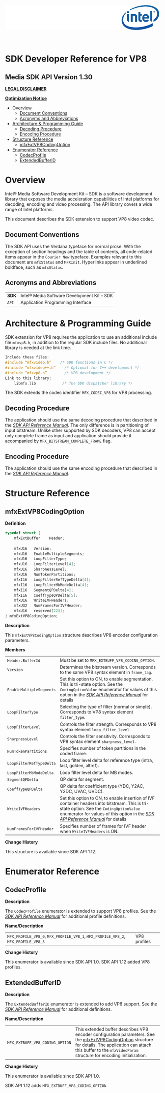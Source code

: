 ![](./pic/intel_logo.png)
<br><br><br>
# **SDK Developer Reference for VP8**
## Media SDK API Version 1.30

<div style="page-break-before:always" />

[**LEGAL DISCLAIMER**](./header-template.md#legal-disclaimer)

[**Optimization Notice**](./header-template.md#optimization-notice)

<div style="page-break-before:always" />

- [Overview](#overview)
  * [Document Conventions](#document-conventions)
  * [Acronyms and Abbreviations](#acronyms-and-abbreviations)
- [Architecture & Programming Guide](#architecture---programming-guide)
  * [Decoding Procedure](#decoding-procedure)
  * [Encoding Procedure](#encoding-procedure)
- [Structure Reference](#structure-reference)
  * [mfxExtVP8CodingOption](#mfxExtCodingOptionVP8)
- [Enumerator Reference](#enumerator-reference)
  * [CodecProfile](#CodecProfile)
  * [ExtendedBufferID](#ExtendedBufferID)

# Overview

Intel® Media Software Development Kit – SDK is a software development library that exposes the media acceleration capabilities of Intel platforms for decoding, encoding and video processing. The API library covers a wide range of Intel platforms.

This document describes the SDK extension to support VP8 video codec.

## Document Conventions

The SDK API uses the Verdana typeface for normal prose. With the exception of section headings and the table of contents, all code-related items appear in the `Courier New` typeface. Examples relevant to this document are `mfxStatus` and `MFXInit`. Hyperlinks appear in underlined boldface,
such as `mfxStatus`.

## Acronyms and Abbreviations

| | |
--- | ---
**SDK** | Intel® Media Software Development Kit – SDK
`API` | Application Programming Interface

# Architecture & Programming Guide

SDK extension for VP8 requires the application to use an additional include file `mfxvp8.h`, in addition to the regular SDK include files. No additional library is needed at the link time.

```C
Include these files:
#include “mfxvideo.h”    /* SDK functions in C */
#include “mfxvideo++.h”    /* Optional for C++ development */
#include “mfxvp8.h”        /* VP8 development */
Link to this library:
    libmfx.lib            /* The SDK dispatcher library */
```

The SDK extends the codec identifier `MFX_CODEC_VP8` for VP8 processing.

## Decoding Procedure

The application should use the same decoding procedure that described in the [*SDK API Reference Manual*](./mediasdk-man.md). The only difference is in partitioning of input bitstream. Unlike other supported by SDK decoders, VP8 can accept only complete frame as input and application should provide it accompanied by `MFX_BITSTREAM_COMPLETE_FRAME` flag.

## Encoding Procedure

The application should use the same encoding procedure that described in the [*SDK API Reference Manual*](./mediasdk-man.md).

# Structure Reference

## <a id='mfxExtCodingOptionVP8'>mfxExtVP8CodingOption</a>

**Definition**

```C
typedef struct {
    mfxExtBuffer    Header;

    mfxU16   Version;
    mfxU16   EnableMultipleSegments;
    mfxU16   LoopFilterType;
    mfxU16   LoopFilterLevel[4];
    mfxU16   SharpnessLevel;
    mfxU16   NumTokenPartitions;
    mfxI16   LoopFilterRefTypeDelta[4];
    mfxI16   LoopFilterMbModeDelta[4];
    mfxI16   SegmentQPDelta[4];
    mfxI16   CoeffTypeQPDelta[5];
    mfxU16   WriteIVFHeaders;
    mfxU32   NumFramesForIVFHeader;
    mfxU16   reserved[223];
} mfxExtVP8CodingOption;
```

**Description**

This `mfxExtVP8CodingOption` structure describes VP8 encoder configuration parameters.

**Members**

| | |
--- | ---
`Header.BufferId` | Must be set to `MFX_EXTBUFF_VP8_CODING_OPTION.`
`Version` | Determines the bitstream version. Corresponds to the same VP8 syntax element in `frame_tag`.
`EnableMultipleSegments` | Set this option to ON, to enable segmentation. This is tri-state option. See the `CodingOptionValue` enumerator for values of this option in the [*SDK API Reference Manual*](./mediasdk-man.md) for details
`LoopFilterType` | Selecting the type of filter (normal or simple). Corresponds to VP8 syntax element `filter_type`.
`LoopFilterLevel` | Controls the filter strength. Corresponds to VP8 syntax element `loop_filter_level`.
`SharpnessLevel` | Controls the filter sensitivity. Corresponds to VP8 syntax element `sharpness_level`.
`NumTokenPartitions` | Specifies number of token partitions in the coded frame.
`LoopFilterRefTypeDelta` | Loop filter level delta for reference type (intra, last, golden, altref).
`LoopFilterMbModeDelta` | Loop filter level delta for MB modes.
`SegmentQPDelta` | QP delta for segment.
`CoeffTypeQPDelta` | QP delta for coefficient type (YDC, Y2AC, Y2DC, UVAC, UVDC).
`WriteIVFHeaders` | Set this option to ON, to enable insertion of IVF container headers into bitstream. This is tri-state option. See the `CodingOptionValue` enumerator for values of this option in the [*SDK API Reference Manual*](./mediasdk-man.md) for details
`NumFramesForIVFHeader` | Specifies number of frames for IVF header when `WriteIVFHeaders` is ON.

**Change History**

This structure is available since SDK API 1.12.

# Enumerator Reference

## <a id='CodecProfile'>CodecProfile</a>

**Description**

The `CodecProfile` enumerator is extended to support VP8 profiles. See the [*SDK API Reference Manual*](./mediasdk-man.md) for additional profile definitions.

**Name/Description**

| | |
--- | ---
`MFX_PROFILE_VP8_0`, `MFX_PROFILE_VP8_1`, `MFX_PROFILE_VP8_2`, `MFX_PROFILE_VP8_3` | VP8 profiles

**Change History**

This enumerator is available since SDK API 1.0. SDK API 1.12 added VP8 profiles.

## <a id='ExtendedBufferID'>ExtendedBufferID</a>

**Description**

The `ExtendedBufferID` enumerator is extended to add VP8 support. See the [*SDK API Reference Manual*](./mediasdk-man.md) for additional definitions.

**Name/Description**

| | |
--- | ---
`MFX_EXTBUFF_VP8_CODING_OPTION` | This extended buffer describes VP8 encoder configuration parameters. See the [mfxExtVP8CodingOption](#mfxExtCodingOptionVP8) structure for details. The application can attach this buffer to the `mfxVideoParam` structure for encoding initialization.

**Change History**

This enumerator is available since SDK API 1.0.

SDK API 1.12 adds `MFX_EXTBUFF_VP8_CODING_OPTION`.
